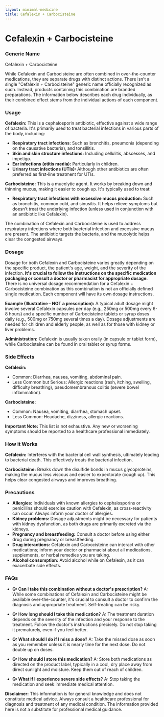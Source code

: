 ```yaml
---
layout: minimal-medicine
title: Cefalexin + Carbocisteine
---
```


# Cefalexin + Carbocisteine
### Generic Name
Cefalexin + Carbocisteine


While Cefalexin and Carbocisteine are often combined in over-the-counter medications, they are separate drugs with distinct actions. There isn't a single "Cefalexin + Carbocisteine" generic name officially recognized as such.  Instead, products containing this combination are branded preparations. The information below describes each drug individually, as their combined effect stems from the individual actions of each component.

### Usage

**Cefalexin:** This is a cephalosporin antibiotic, effective against a wide range of bacteria. It's primarily used to treat bacterial infections in various parts of the body, including:

* **Respiratory tract infections:**  Such as bronchitis, pneumonia (depending on the causative bacteria), and tonsillitis.
* **Skin and skin structure infections:**  Including cellulitis, abscesses, and impetigo.
* **Ear infections (otitis media):** Particularly in children.
* **Urinary tract infections (UTIs):**  Although other antibiotics are often preferred as first-line treatment for UTIs.


**Carbocisteine:** This is a mucolytic agent.  It works by breaking down and thinning mucus, making it easier to cough up. It's typically used to treat:

* **Respiratory tract infections with excessive mucus production:**  Such as bronchitis, common cold, and sinusitis.  It helps relieve symptoms but doesn't treat the underlying infection (unless used in conjunction with an antibiotic like Cefalexin).


The combination of Cefalexin and Carbocisteine is used to address respiratory infections where both bacterial infection and excessive mucus are present.  The antibiotic targets the bacteria, and the mucolytic helps clear the congested airways.


### Dosage

Dosage for both Cefalexin and Carbocisteine varies greatly depending on the specific product, the patient's age, weight, and the severity of the infection.  **It's crucial to follow the instructions on the specific medication packaging or consult a doctor or pharmacist for appropriate dosage.**  There is no universal dosage recommendation for a Cefalexin + Carbocisteine combination as this combination is not an officially defined single medication.  Each component will have its own dosage instructions.


**Example (Illustrative – NOT a prescription):** A typical adult dosage might involve several Cefalexin capsules per day (e.g., 250mg or 500mg every 6-8 hours) and a specific number of Carbocisteine tablets or syrup doses daily (e.g., 500mg or 750mg several times a day).  Dosage adjustments are needed for children and elderly people, as well as for those with kidney or liver problems.


**Administration:** Cefalexin is usually taken orally (in capsule or tablet form), while Carbocisteine can be found in oral tablet or syrup forms.


### Side Effects

**Cefalexin:**

* Common: Diarrhea, nausea, vomiting, abdominal pain.
* Less Common but Serious: Allergic reactions (rash, itching, swelling, difficulty breathing), pseudomembranous colitis (severe bowel inflammation).


**Carbocisteine:**

* Common: Nausea, vomiting, diarrhea, stomach upset.
* Less Common: Headache, dizziness, allergic reactions.


**Important Note:** This list is not exhaustive. Any new or worsening symptoms should be reported to a healthcare professional immediately.


### How it Works

**Cefalexin:** Interferes with the bacterial cell wall synthesis, ultimately leading to bacterial death. This effectively treats the bacterial infection.

**Carbocisteine:** Breaks down the disulfide bonds in mucus glycoproteins, making the mucus less viscous and easier to expectorate (cough up). This helps clear congested airways and improves breathing.


### Precautions

* **Allergies:** Individuals with known allergies to cephalosporins or penicillins should exercise caution with Cefalexin, as cross-reactivity can occur.  Always inform your doctor of allergies.
* **Kidney problems:** Dosage adjustments might be necessary for patients with kidney dysfunction, as both drugs are primarily excreted via the kidneys.
* **Pregnancy and breastfeeding:**  Consult a doctor before using either drug during pregnancy or breastfeeding.
* **Drug interactions:**  Cefalexin and Carbocisteine can interact with other medications; inform your doctor or pharmacist about all medications, supplements, or herbal remedies you are taking.
* **Alcohol consumption:**  Avoid alcohol while on Cefalexin, as it can exacerbate side effects.


### FAQs

* **Q: Can I take this combination without a doctor's prescription?** A:  While some combinations of Cefalexin and Carbocisteine might be available over-the-counter, it's crucial to consult a doctor to confirm the diagnosis and appropriate treatment. Self-treating can be risky.

* **Q: How long should I take this medication?** A:  The treatment duration depends on the severity of the infection and your response to the treatment. Follow the doctor's instructions precisely.  Do not stop taking it prematurely, even if you feel better.

* **Q: What should I do if I miss a dose?** A:  Take the missed dose as soon as you remember unless it is nearly time for the next dose. Do not double up on doses.

* **Q: How should I store this medication?** A:  Store both medications as directed on the product label, typically in a cool, dry place away from direct sunlight and moisture.  Keep them out of reach of children.

* **Q: What if I experience severe side effects?** A:  Stop taking the medication and seek immediate medical attention.


**Disclaimer:** This information is for general knowledge and does not constitute medical advice.  Always consult a healthcare professional for diagnosis and treatment of any medical condition.  The information provided here is not a substitute for professional medical guidance.
